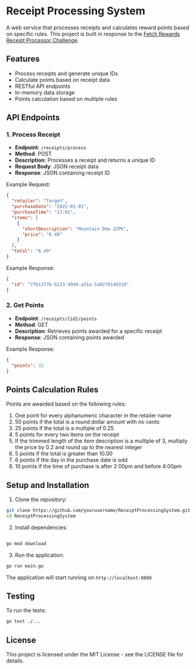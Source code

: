 # Receipt Processing System

A web service that processes receipts and calculates reward points based on specific rules. This project is built in response to the [Fetch Rewards Receipt Processor Challenge](https://github.com/fetch-rewards/receipt-processor-challenge).

## Features

- Process receipts and generate unique IDs
- Calculate points based on receipt data
- RESTful API endpoints
- In-memory data storage
- Points calculation based on multiple rules

## API Endpoints

### 1. Process Receipt
- **Endpoint**: `/receipts/process`
- **Method**: POST
- **Description**: Processes a receipt and returns a unique ID
- **Request Body**: JSON receipt data
- **Response**: JSON containing receipt ID

Example Request:
```json
{
  "retailer": "Target",
  "purchaseDate": "2022-01-01",
  "purchaseTime": "13:01",
  "items": [
    {
      "shortDescription": "Mountain Dew 12PK",
      "price": "6.49"
    }
  ],
  "total": "6.49"
}
```

Example Response:
```json
{
  "id": "7fb1377b-b223-49d9-a31a-5a02701dd310"
}
```

### 2. Get Points
- **Endpoint**: `/receipts/{id}/points`
- **Method**: GET
- **Description**: Retrieves points awarded for a specific receipt
- **Response**: JSON containing points awarded

Example Response:
```json
{
  "points": 32
}
```

## Points Calculation Rules

Points are awarded based on the following rules:

1. One point for every alphanumeric character in the retailer name
2. 50 points if the total is a round dollar amount with no cents
3. 25 points if the total is a multiple of 0.25
4. 5 points for every two items on the receipt
5. If the trimmed length of the item description is a multiple of 3, multiply the price by 0.2 and round up to the nearest integer
6. 5 points if the total is greater than 10.00
7. 6 points if the day in the purchase date is odd
8. 10 points if the time of purchase is after 2:00pm and before 4:00pm

## Setup and Installation

1. Clone the repository:
```bash
git clone https://github.com/yourusername/ReceiptProcessingSystem.git
cd ReceiptProcessingSystem
```

2. Install dependencies:
```bash

go mod download
```

3. Run the application:
```bash
go run main.go
```

The application will start running on `http://localhost:8080`

## Testing

To run the tests:
```bash
go test ./...
```

## License

This project is licensed under the MIT License - see the LICENSE file for details. 